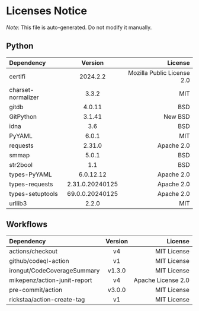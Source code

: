 # Licenses Notice
*Note*: This file is auto-generated. Do not modify it manually.
## Python
| Dependency | Version | License |
|:-----------|:-------:|--------:|
|certifi|2024.2.2|Mozilla Public License 2.0|
|charset-normalizer|3.3.2|MIT|
|gitdb|4.0.11|BSD|
|GitPython|3.1.41|New BSD|
|idna|3.6|BSD|
|PyYAML|6.0.1|MIT|
|requests|2.31.0|Apache 2.0|
|smmap|5.0.1|BSD|
|str2bool|1.1|BSD|
|types-PyYAML|6.0.12.12|Apache 2.0|
|types-requests|2.31.0.20240125|Apache 2.0|
|types-setuptools|69.0.0.20240125|Apache 2.0|
|urllib3|2.2.0|MIT|
## Workflows
| Dependency | Version | License |
|:-----------|:-------:|--------:|
|actions/checkout|v4|MIT License|
|github/codeql-action|v1|MIT License|
|irongut/CodeCoverageSummary|v1.3.0|MIT License|
|mikepenz/action-junit-report|v4|Apache License 2.0|
|pre-commit/action|v3.0.0|MIT License|
|rickstaa/action-create-tag|v1|MIT License|
